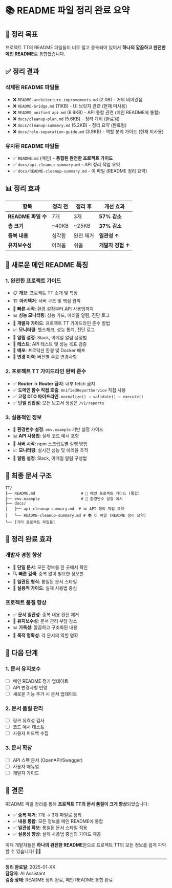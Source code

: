 # 📚 README 파일 정리 완료 요약

## 🎯 정리 목표

프로젝트 TT의 README 파일들이 너무 많고 중복되어 있어서 **하나의 깔끔하고 완전한 메인 README**로 통합했습니다.

## ✅ 정리 결과

### **삭제된 README 파일들**
- ❌ `README-architecture-improvements.md` (2.0B) - 거의 비어있음
- ❌ `README-bridge.md` (11KB) - UI 브릿지 관련 (현재 미사용)
- ❌ `README_unified_api.md` (6.9KB) - API 통합 관련 (메인 README에 통합)
- ❌ `docs/cleanup-plan.md` (5.6KB) - 정리 계획 (완료됨)
- ❌ `docs/cleanup-summary.md` (5.2KB) - 정리 요약 (완료됨)
- ❌ `docs/role-separation-guide.md` (3.9KB) - 역할 분리 가이드 (현재 미사용)

### **유지된 README 파일들**
- ✅ `README.md` (메인) - **통합된 완전한 프로젝트 가이드**
- ✅ `docs/api-cleanup-summary.md` - API 정리 작업 요약
- ✅ `docs/README-cleanup-summary.md` - 이 파일 (README 정리 요약)

## 📊 정리 효과

| 항목 | 정리 전 | 정리 후 | 개선 효과 |
|------|---------|---------|-----------|
| **README 파일 수** | 7개 | 3개 | **57% 감소** |
| **총 크기** | ~40KB | ~25KB | **37% 감소** |
| **중복 내용** | 심각함 | 완전 제거 | **일관성 ↑** |
| **유지보수성** | 어려움 | 쉬움 | **개발자 경험 ↑** |

## 🚀 새로운 메인 README 특징

### **1. 완전한 프로젝트 가이드**
- 📋 **개요**: 프로젝트 TT 소개 및 특징
- 🏗️ **아키텍처**: 서버 구조 및 핵심 원칙
- 🚀 **빠른 시작**: 환경 설정부터 API 사용법까지
- 📊 **성능 모니터링**: 성능 가드, 에러율 알림, 진단 로그
- 🔧 **개발자 가이드**: 프로젝트 TT 가이드라인 준수 방법
- 📈 **모니터링**: 헬스체크, 성능 통계, 진단 로그
- 🔔 **알림 설정**: Slack, 이메일 알림 설정법
- 🧪 **테스트**: API 테스트 및 성능 목표 검증
- 🚀 **배포**: 프로덕션 환경 및 Docker 배포
- 📝 **변경 이력**: 버전별 주요 변경사항

### **2. 프로젝트 TT 가이드라인 완벽 준수**
- ✅ **Router → Router 금지**: 내부 fetch 금지
- ✅ **도메인 함수 직접 호출**: `UnifiedReportService` 직접 사용
- ✅ **고정 DTO 파이프라인**: `normalize() → validate() → execute()`
- ✅ **단일 진입점**: 모든 보고서 생성은 `/v1/reports`

### **3. 실용적인 정보**
- 🔧 **환경변수 설정**: `env.example` 기반 설정 가이드
- 📊 **API 사용법**: 실제 코드 예시 포함
- 🚀 **서버 시작**: npm 스크립트별 실행 방법
- 📈 **모니터링**: 실시간 성능 및 에러율 추적
- 🔔 **알림 설정**: Slack, 이메일 알림 구성법

## 📁 최종 문서 구조

```
TT/
├── README.md                    # 🚀 메인 프로젝트 가이드 (통합)
├── env.example                  # 🔧 환경변수 설정 예시
├── docs/
│   ├── api-cleanup-summary.md  # 📊 API 정리 작업 요약
│   └── README-cleanup-summary.md # 📚 이 파일 (README 정리 요약)
└── [기타 프로젝트 파일들]
```

## 🎉 정리 완료 효과

### **개발자 경험 향상**
- 📖 **단일 문서**: 모든 정보를 한 곳에서 확인
- 🔍 **빠른 검색**: 중복 없이 필요한 정보만
- 📝 **일관된 형식**: 통일된 문서 스타일
- 🚀 **실용적 가이드**: 실제 사용법 중심

### **프로젝트 품질 향상**
- ✅ **문서 일관성**: 중복 내용 완전 제거
- 🔧 **유지보수성**: 문서 관리 부담 감소
- 📊 **가독성**: 깔끔하고 구조화된 내용
- 🎯 **목적 명확성**: 각 문서의 역할 명확

## 📝 다음 단계

### **1. 문서 유지보수**
- [ ] 메인 README 정기 업데이트
- [ ] API 변경사항 반영
- [ ] 새로운 기능 추가 시 문서 업데이트

### **2. 문서 품질 관리**
- [ ] 링크 유효성 검사
- [ ] 코드 예시 테스트
- [ ] 사용자 피드백 수집

### **3. 문서 확장**
- [ ] API 스펙 문서 (OpenAPI/Swagger)
- [ ] 사용자 매뉴얼
- [ ] 개발자 가이드

## 🎯 결론

README 파일 정리를 통해 **프로젝트 TT의 문서 품질이 크게 향상**되었습니다:

- ✅ **중복 제거**: 7개 → 3개 파일로 정리
- ✅ **내용 통합**: 모든 정보를 메인 README에 통합
- ✅ **일관성 확보**: 통일된 문서 스타일 적용
- ✅ **실용성 향상**: 실제 사용법 중심의 가이드 제공

이제 개발자들은 **하나의 완전한 README**만으로 프로젝트 TT의 모든 정보를 쉽게 파악할 수 있습니다! 🚀✨

---

**정리 완료일**: 2025-01-XX  
**담당자**: AI Assistant  
**검증 상태**: README 정리 완료, 메인 README 통합 완료
